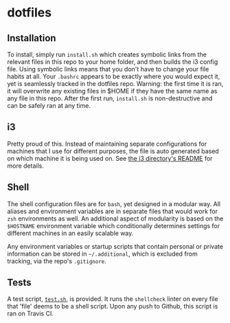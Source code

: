 # dotfiles

## Installation
To install, simply run `install.sh` which creates symbolic links from the relevant
files in this repo to your home folder, and then builds the i3 config file.
Using symbolic links means that you don't have to change your file habits at
all.  Your `.bashrc` appears to be exactly where you would expect it, yet is
seamlessly tracked in the dotfiles repo.
Warning: the first time it is ran, it will overwrite any existing files in $HOME if they
have the same name as any file in this repo. After the first run, `install.sh`
is non-destructive and can be safely ran at any time.

## i3
Pretty proud of this. Instead of maintaining separate configurations for
machines that I use for different purposes, the file is auto generated based on
which machine it is being used on.  See [the i3 directory's README](https://github.com/kneitinger/dotfiles/tree/master/.i3)
for more details.

## Shell
The shell configuration files are for `bash`, yet designed in a modular way.
All aliases and environment variables are in separate files that would work for
`zsh` environments as well.  An additional aspect of modularity is based on the
`$HOSTNAME` environment variable which conditionally determines settings for
different machines in an easily scalable way.

Any environment variables or startup scripts that contain personal or private
information can be stored in `~/.additional`, which is excluded from tracking,
via the repo's `.gitignore`.

## Tests
A test script, [`test.sh`](https://github.com/kneitinger/dotfiles/blob/master/test.sh),
is provided.  It runs the `shellcheck` linter on every file that 'file' deems
to be a shell script. Upon any push to Github, this script is ran on Travis CI.
